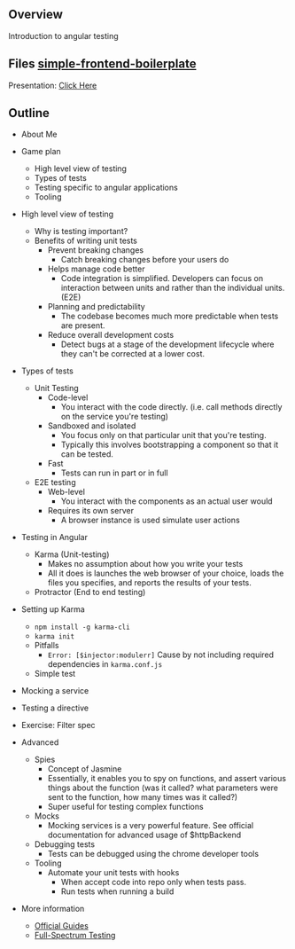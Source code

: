 ## Overview
Introduction to angular testing

## Files [simple-frontend-boilerplate](https://github.com/genu/simple-frontend-boilerplate/tree/angular-testing-presentation)
Presentation: [Click Here](http://slides.com/genuchelu/angular-testing)

## Outline
- About Me
- Game plan
  - High level view of testing
  - Types of tests
  - Testing specific to angular applications
  - Tooling
- High level view of testing
  - Why is testing important?
  - Benefits of writing unit tests
    - Prevent breaking changes
      - Catch breaking changes before your users do
    - Helps manage code better
      - Code integration is simplified. Developers can focus on interaction between units and rather than the individual units. (E2E)
    - Planning and predictability
      - The codebase becomes much more predictable when tests are present.
    - Reduce overall development costs
      - Detect bugs at a stage of the development lifecycle where they can't be corrected at a lower cost.
- Types of tests
  - Unit Testing
    - Code-level
      - You interact with the code directly. (i.e. call methods directly on the service you're testing)
    - Sandboxed and isolated
      - You focus only on that particular unit that you're testing.
      - Typically this involves bootstrapping a component so that it can be tested.
    - Fast
      - Tests can run in part or in full
  - E2E testing
    - Web-level
      - You interact with the components as an actual user would
    - Requires its own server
      - A browser instance is used simulate user actions
- Testing in Angular
  - Karma (Unit-testing)
    - Makes no assumption about how you write your tests
    - All it does is launches the web browser of your choice, loads the files you specifies, and reports the results of your tests.
  - Protractor (End to end testing)
- Setting up Karma
  - `npm install -g karma-cli`
  - `karma init`
  - Pitfalls
    - `Error: [$injector:modulerr]`
      Cause by not including required dependencies in `karma.conf.js`
  - Simple test
- Mocking a service
- Testing a directive
- Exercise: Filter spec
- Advanced
  - Spies
    - Concept of Jasmine
    - Essentially, it enables you to spy on functions, and assert various things about the function (was it called? what parameters were sent to the function, how many times was it called?)
    - Super useful for testing complex functions
  - Mocks
    - Mocking services is a very powerful feature. See official documentation for advanced usage of $httpBackend
  - Debugging tests
    - Tests can be debugged using the chrome developer tools
  - Tooling
    - Automate your unit tests with hooks
      - When accept code into repo only when tests pass.
      - Run tests when running a build

- More information
  - [Official Guides](https://docs.angularjs.org/guide/unit-testing)
  - [Full-Spectrum Testing](http://www.yearofmoo.com/2013/01/full-spectrum-testing-with-angularjs-and-karma.html)
